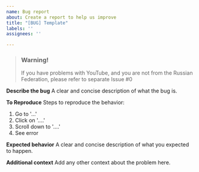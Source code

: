 ```yaml
---
name: Bug report
about: Create a report to help us improve
title: "[BUG] Template"
labels: ''
assignees: ''

---
```


> ### Warning!
> If you have problems with YouTube, and you are not from the Russian Federation, please refer to separate Issue #0

**Describe the bug**
A clear and concise description of what the bug is.

**To Reproduce**
Steps to reproduce the behavior:
1. Go to '...'
2. Click on '....'
3. Scroll down to '....'
4. See error

**Expected behavior**
A clear and concise description of what you expected to happen.

**Additional context**
Add any other context about the problem here.
